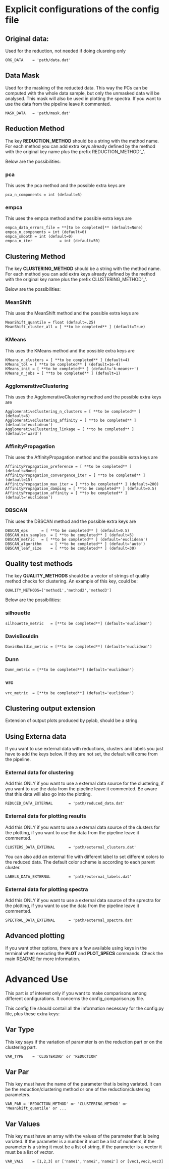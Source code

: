 # Explicit configurations of the config file
## Original data:
Used for the reduction, not needed if doing clusreing only

	ORG_DATA	= 'path/data.dat'

## Data Mask
Used for the masking of the reducted data.
This way the PCs can be computed with the whole data sample,
but only the unmasked data will be analysed.
This mask will also be used in plotting the spectra.
If you want to use the data from the pipeline leave it commented.

	MASK_DATA	= 'path/mask.dat'

## Reduction Method
The key **REDUCTION_METHOD** should be a string with the method name.
For each method you can add extra keys already defined by the method
with the original key name plus the prefix REDUCTION_METHOD'_'.

Below are the possibilities:

### pca
This uses the pca method and the possible extra keys are

	pca_n_components = int (default=6)

### empca
This uses the empca method and the possible extra keys are

	empca_data_errors_file = **[to be completed]** (default=None)
	empca_n_components = int (default=6)	
	empca_smooth = int (default=0)	
	empca_n_iter	        = int (default=50)	

## Clustering Method
The key **CLUSTERING_METHOD** should be a string with the method name.
For each method you can add extra keys already defined by the method
with the original key name plus the prefix CLUSTERING_METHOD'_'.

Below are the possibilities:

### MeanShift
This uses the MeanShift method and the possible extra keys are

	MeanShift_quantile = float (default=.25)
	MeanShift_cluster_all = [ **to be completed** ] (default=True)

### KMeans
This uses the KMeans method and the possible extra keys are

	KMeans_n_clusters = [ **to be completed** ] (default=4)
	KMeans_tol = [ **to be completed** ] (default=1e-4)
	KMeans_init = [ **to be completed** ] (default='k-means++')
	KMeans_n_jobs = [ **to be completed** ] (default=1)

### AgglomerativeClustering
This uses the AgglomerativeClustering method and the possible extra keys are

	AgglomerativeClustering_n_clusters = [ **to be completed** ] (default=6)
	AgglomerativeClustering_affinity = [ **to be completed** ] (default='euclidean')
	AgglomerativeClustering_linkage = [ **to be completed** ] (default='ward')

### AffinityPropagation
This uses the AffinityPropagation method and the possible extra keys are

	AffinityPropagation_preference = [ **to be completed** ] (default=None)
	AffinityPropagation_convergence_iter = [ **to be completed** ] (default=15)
	AffinityPropagation_max_iter = [ **to be completed** ] (default=200)
	AffinityPropagation_damping = [ **to be completed** ] (default=0.5)
	AffinityPropagation_affinity = [ **to be completed** ] (default='euclidean')

### DBSCAN
This uses the DBSCAN method and the possible extra keys are

	DBSCAN_eps		= [ **to be completed** ] (default=0.5)
	DBSCAN_min_samples	= [ **to be completed** ] (default=5)
	DBSCAN_metric	= [ **to be completed** ] (default='euclidean')
	DBSCAN_algorithm	= [ **to be completed** ] (default='auto')
	DBSCAN_leaf_size	= [ **to be completed** ] (default=30)

## Quality test methods
The key	**QUALITY_METHODS** should be a vector of strings of quality method checks for clustering.
An example of this key, could be:

	QUALITY_METHODS=['method1','method2','method3']

Below are the possibilities:

### silhouette

	silhouette_metric	= [**to be completed**] (default='euclidean')


### DavisBouldin

	DavisBouldin_metric	= [**to be completed**] (default='euclidean')


### Dunn

	Dunn_metric	= [**to be completed**] (default='euclidean')


### vrc

	vrc_metric	= [**to be completed**] (default='euclidean')



## Clustering output extension
Extension of output plots produced by pylab, should be a string.

## Using Externa data
If you want to use external data with reductions, clusters and labels you just have to add the keys below.
If they are not set, the default will come from the pipeline.

### External data for clustering
Add this ONLY if you want to use a external data source for the clustering,
if you want to use the data from the pipeline leave it commented.
Be aware that this data will also go into the plotting.

	REDUCED_DATA_EXTERNAL		= 'path/reduced_data.dat'

### External data for plotting results
Add this ONLY if you want to use a external data source of the clusters for the plotting,
if you want to use the data from the pipeline leave it commented.

	CLUSTERS_DATA_EXTERNAL		= 'path/external_clusters.dat'

You can also add an external file with different label to set different colors
to the reduced data. The default color scheme is according to each parent cluster.

	LABELS_DATA_EXTERNAL		= 'path/external_labels.dat'

### External data for plotting spectra
Add this ONLY if you want to use a external data source of the sprectra for the plotting,
if you want to use the data from the pipeline leave it commented.

	SPECTRAL_DATA_EXTERNAL		= 'path/external_spectra.dat'

## Advanced plotting
If you want other options, there are a few available using keys in the terminal when executing the **PLOT** and **PLOT_SPECS** commands.
Check the main README for more information.

# Advanced Use
This part is of interest only if you want to make comparisons among different configurations.
It concerns the config_comparison.py file.

This config file should contail all the information necessary for the config.py file,
plus these extra keys:

## Var Type
This key says if the variation of parameter is on the reduction part or on the clustering part.

	VAR_TYPE	= 'CLUSTERING' or 'REDUCTION'

## Var Par
This key must have the name of the parameter that is being variated.
It can be the reduction/clustering method or one of the reduction/clustering parameters.

	VAR_PAR	= 'REDUCTION_METHOD' or 'CLUSTERING_METHOD' or 'MeanShift_quantile' or ...

## Var Values
This key must have an array with the values of the parameter that is being variated.
If the parameter is a number it must be a list of numbers,
if the parameter is a string it must be a list of string,
if the parameter is a vector it must be a list of vector.

	VAR_VALS	= [1,2,3] or ['name1','name2','name2'] or [vec1,vec2,vec3]
